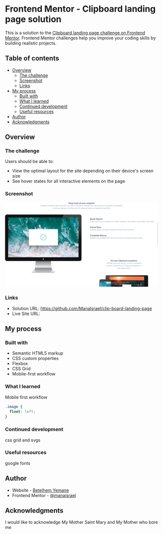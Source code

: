 # Frontend Mentor - Clipboard landing page solution

This is a solution to the [Clipboard landing page challenge on Frontend Mentor](https://www.frontendmentor.io/challenges/clipboard-landing-page-5cc9bccd6c4c91111378ecb9). Frontend Mentor challenges help you improve your coding skills by building realistic projects. 

## Table of contents

- [Overview](#overview)
  - [The challenge](#the-challenge)
  - [Screenshot](#screenshot)
  - [Links](#links)
- [My process](#my-process)
  - [Built with](#built-with)
  - [What I learned](#what-i-learned)
  - [Continued development](#continued-development)
  - [Useful resources](#useful-resources)
- [Author](#author)
- [Acknowledgments](#acknowledgments)

## Overview

### The challenge

Users should be able to:

- View the optimal layout for the site depending on their device's screen size
- See hover states for all interactive elements on the page

### Screenshot

![](screenshot.png)

### Links

- Solution URL: https://github.com/ManaIsrael/clip-board-landing-page
- Live Site URL:

## My process

### Built with

- Semantic HTML5 markup
- CSS custom properties
- Flexbox
- CSS Grid
- Mobile-first workflow

### What I learned

Mobile first workflow

```css
.image {
  float: left;
}
```

### Continued development

css grid and svgs

### Useful resources

google fonts

## Author

- Website - [Betelhem Yemane](https://manaisrael.github.io/betelhemyemane/)
- Frontend Mentor - [@manaisrael](https://www.frontendmentor.io/profile/manaisrael)

## Acknowledgments

I would like to acknowledge My Mother Saint Mary and My Mother who bore me
